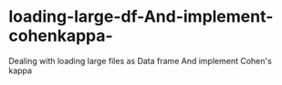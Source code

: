 # loading-large-df-And-implement-cohenkappa-
Dealing with loading large files as Data frame And implement Cohen's kappa
